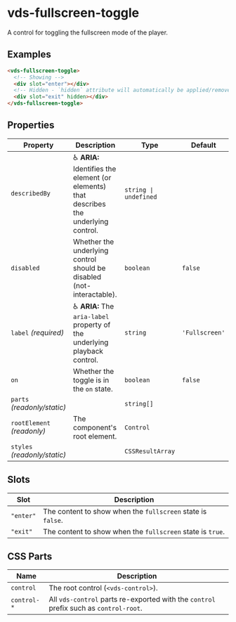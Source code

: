 # vds-fullscreen-toggle

A control for toggling the fullscreen mode of the player.

<!-- [@wcom/cli] AUTO GENERATED BELOW -->

## Examples

```html
<vds-fullscreen-toggle>
  <!-- Showing -->
  <div slot="enter"></div>
  <!-- Hidden - `hidden` attribute will automatically be applied/removed -->
  <div slot="exit" hidden></div>
</vds-fullscreen-toggle>
```

## Properties

| Property                     | Description                                                                              | Type                 | Default        |
| ---------------------------- | ---------------------------------------------------------------------------------------- | -------------------- | -------------- |
| `describedBy`                | ♿ **ARIA:** Identifies the element (or elements) that describes the underlying control. | `string ∣ undefined` |                |
| `disabled`                   | Whether the underlying control should be disabled (not-interactable).                    | `boolean`            | `false`        |
| `label` _(required)_         | ♿ **ARIA:** The `aria-label` property of the underlying playback control.               | `string`             | `'Fullscreen'` |
| `on`                         | Whether the toggle is in the `on` state.                                                 | `boolean`            | `false`        |
| `parts` _(readonly/static)_  |                                                                                          | `string[]`           |                |
| `rootElement` _(readonly)_   | The component's root element.                                                            | `Control`            |                |
| `styles` _(readonly/static)_ |                                                                                          | `CSSResultArray`     |                |

## Slots

| Slot      | Description                                                 |
| --------- | ----------------------------------------------------------- |
| `"enter"` | The content to show when the `fullscreen` state is `false`. |
| `"exit"`  | The content to show when the `fullscreen` state is `true`.  |

## CSS Parts

| Name        | Description                                                                           |
| ----------- | ------------------------------------------------------------------------------------- |
| `control`   | The root control (`<vds-control>`).                                                   |
| `control-*` | All `vds-control` parts re-exported with the `control` prefix such as `control-root`. |
